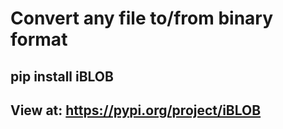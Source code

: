# Convert any file to/from binary format

## pip install iBLOB
## View at: https://pypi.org/project/iBLOB
